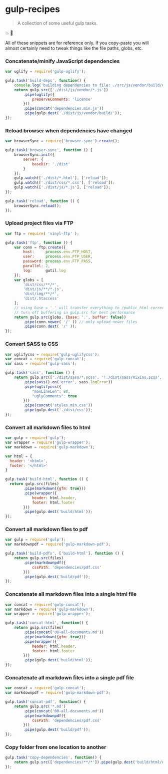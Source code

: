# gulp-recipes
> A collection of some useful gulp tasks.

:boom: :tropical_drink:

All of these snippets are for reference only. If you copy-paste you will almost certainly need to tweak things like the file paths, globs, etc.

### Concatenate/minify JavaScript dependencies

```js
var uglify = require('gulp-uglify');

gulp.task('build-deps', function() {
    console.log('building dependencies to file: ./src/js/vendor/build/dependencies.min.js');
    return gulp.src(['./dist/js/vendor/*.js'])
        .pipe(uglify({
            preserveComments: 'license'
        }))
        .pipe(concat('dependencies.min.js'))
        .pipe(gulp.dest('./dist/js/vendor/build/'));
});
```

### Reload browser when dependencies have changed

```js
var browserSync = require('browser-sync').create();

gulp.task('browser-sync', function () {
    browserSync.init({
        server: {
            baseDir: './dist'
        }
    });
    gulp.watch(['./dist/*.html'], ['reload']);
    gulp.watch(['./dist/css/*.css'], ['reload']);
    gulp.watch(['./dist/js/*.js'], ['reload']);
});

gulp.task('reload', function () {
    browserSync.reload();
});
```

### Upload project files via FTP

```js
var ftp = require( 'vinyl-ftp' );

gulp.task('ftp', function () {
    var conn = ftp.create({
        host:     process.env.FTP_HOST,
        user:     process.env.FTP_USER,
        password: process.env.FTP_PASS,
        parallel: 2,
        log:      gutil.log
    });
    var globs = [
        'dist/css/**/*',
        'dist/js/**/*.js',
        'dist/img/**/*',
        'dist/.htaccess'
    ];
    // using base = '.' will transfer everything to /public_html correctly
    // turn off buffering in gulp.src for best performance
    return gulp.src(globs, {base: '.', buffer: false})
        .pipe(conn.newer( '/' )) // only upload newer files
        .pipe(conn.dest( '/' ));
});
```

### Convert SASS to CSS

```js
var uglifycss = require('gulp-uglifycss');
var concat = require('gulp-concat');
var sass = require('gulp-sass');

gulp.task('sass', function () {
    return gulp.src(['./dist/sass/*.scss', '!./dist/sass/mixins.scss', '!./dist/sass/print.scss'])
        .pipe(sass().on('error', sass.logError))
        .pipe(uglifycss({
            "maxLineLen": 80,
            "uglyComments": true
        }))
        .pipe(concat('styles.min.css'))
        .pipe(gulp.dest('./dist/css'));
});
```

### Convert all markdown files to html

```js
var gulp = require('gulp');
var wrapper = require('gulp-wrapper');
var markdown = require('gulp-markdown');

var html = {
  header: '<html>',
  footer: '</html>'
}

gulp.task('build-html', function () {
  return gulp.src(files)
        .pipe(markdown({gfm: true}))
        .pipe(wrapper({
            header: html.header,
            footer: html.footer
        }))
        .pipe(gulp.dest('build/html'));
});
```


### Convert all markdown files to pdf

```js
var gulp = require('gulp');
var markdownpdf = require('gulp-markdown-pdf');

gulp.task('build-pdfs', ['build-html'], function () {
    return gulp.src(files)
        .pipe(markdownpdf({
            cssPath: 'dependencies/pdf.css'
        }))
        .pipe(gulp.dest('build/pdf'));
});
```


### Concatenate all markdown files into a single html file

```js
var concat = require('gulp-concat');
var markdown = require('gulp-markdown');
var wrapper = require('gulp-wrapper');

gulp.task('concat-html', function() {
    return gulp.src(files)
        .pipe(concat('00-all-documents.md'))
        .pipe(markdown({gfm: true}))
        .pipe(wrapper({
            header: html.header,
            footer: html.footer
        }))
        .pipe(gulp.dest('build/html'));
});
```


### Concatenate all markdown files into a single pdf file

```js
var concat = require('gulp-concat');
var markdownpdf = require('gulp-markdown-pdf');

gulp.task('concat-pdf', function() {
    return gulp.src('*.md')
        .pipe(concat('00-all-documents.md'))
        .pipe(markdownpdf({
            cssPath: 'dependencies/pdf.css'
        }))
        .pipe(gulp.dest('build/pdf'));
});
```

### Copy folder from one location to another

```js
gulp.task('copy-dependencies', function() {
    return gulp.src(['dependencies/**/*']).pipe(gulp.dest('build/html/dependencies'));
});
```
